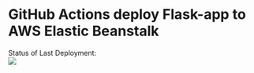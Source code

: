 # GitHub Actions deploy Flask-app to AWS Elastic Beanstalk



Status of Last Deployment:<br>
<img src="https://github.com/PavelBarsov/github-actions-cicd-aws/actions/workflows/main.yml/badge.svg?branch=master"><br>
